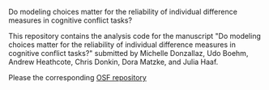 Do modeling choices matter for the reliability of individual difference measures in cognitive conflict tasks?

This repository contains the analysis code for the manuscript "Do modeling choices matter for the reliability of individual difference measures in cognitive conflict tasks?" submitted by Michelle Donzallaz, Udo Boehm, Andrew Heathcote, Chris Donkin, Dora Matzke, and Julia Haaf.

Please the corresponding [OSF repository](https://osf.io/fq8ep)